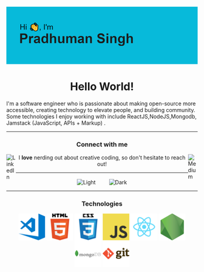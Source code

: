 ![Pradhuman Singh](https://github.com/Pradhuman-singh5/Pradhuman-singh5/blob/main/header.png?raw=true)

 <h1 align="center">Hello World!</h1>
<P>
I'm a software engineer who is passionate about making open-source more accessible, creating technology to elevate people, and building community. Some technologies I enjoy working with include ReactJS,NodeJS,Mongodb, Jamstack (JavaScript, APIs + Markup) .</P>
<hr>

<h3 align="center">Connect with me</h3>

 [<img align="left" alt="LinkedIn" width="5%" src="Martz90-Circle-Linkedin.ico" />]( http://www.linkedin.com/in/melanieseok-huashi) 
 [<img align="right" alt="Medium" width="5%" src="Martz90-Circle-Gmail.ico" />](https://mail.google.com/mail/pradhumansinghanandcs@gmail.com)





<p align="center">I <strong>love</strong> nerding out about creative coding, so don't hesitate to reach out!</p>
<hr>

<p align="center">
 
  <img alt="Light" align="center" src="https://github-readme-stats.vercel.app/api/top-langs/?username=Pradhuman-singh5&theme=dark" width="45%">
&nbsp; &nbsp; &nbsp; &nbsp;
  <img alt="Dark" align="center" src="https://github-readme-stats.vercel.app/api?username=Pradhuman-singh5&show_icons=true&theme=buefy" width="45%" height="400" >
</p>

<hr>
<h3 align="center">Technologies</h3>
<p align="center">
<img align="center" alt="Visual Studio Code" width="70px" src="https://raw.githubusercontent.com/github/explore/80688e429a7d4ef2fca1e82350fe8e3517d3494d/topics/visual-studio-code/visual-studio-code.png" />
<img align="center" alt="HTML5" width="70px" src="https://raw.githubusercontent.com/github/explore/80688e429a7d4ef2fca1e82350fe8e3517d3494d/topics/html/html.png" />
<img align="center" alt="CSS3" width="70px" src="https://raw.githubusercontent.com/github/explore/80688e429a7d4ef2fca1e82350fe8e3517d3494d/topics/css/css.png" />
<img align="center" alt="JavaScript" width="70px" src="https://raw.githubusercontent.com/github/explore/80688e429a7d4ef2fca1e82350fe8e3517d3494d/topics/javascript/javascript.png" />
<img align="center" alt="React" width="70px" src="https://raw.githubusercontent.com/github/explore/80688e429a7d4ef2fca1e82350fe8e3517d3494d/topics/react/react.png" />
<img align="center" alt="Node.js" width="70px" src="https://raw.githubusercontent.com/github/explore/80688e429a7d4ef2fca1e82350fe8e3517d3494d/topics/nodejs/nodejs.png" />
<img align="center" alt="MongoDB" width="70px" src="https://raw.githubusercontent.com/github/explore/80688e429a7d4ef2fca1e82350fe8e3517d3494d/topics/mongodb/mongodb.png" />
<img align="center" alt="Git" width="70px" src="https://raw.githubusercontent.com/github/explore/80688e429a7d4ef2fca1e82350fe8e3517d3494d/topics/git/git.png" />
 </p>
